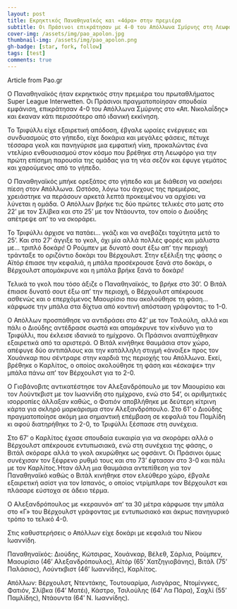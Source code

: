 ```yaml
---
layout: post
title: Εκρηκτικός Παναθηναϊκός και «4άρα» στην πρεμιέρα
subtitle: Οι Πράσινοι επικράτησαν με 4-0 του Απόλλωνα Σμύρνης στη Λεωφόρο
cover-img: /assets/img/pao_apolon.jpg
thumbnail-img: /assets/img/pao_apolon.png    
gh-badge: [star, fork, follow]
tags: [test]
comments: true
---
```

Article from Pao.gr 

Ο Παναθηναϊκός ήταν εκρηκτικός στην πρεμιέρα του πρωταθλήματος Super League Interwetten. Οι Πράσινοι πραγματοποίησαν σπουδαία εμφάνιση, επικράτησαν 4-0 του Απόλλωνα Σμύρνης στο «Απ. Νικολαΐδης» και έκαναν κάτι περισσότερο από ιδανική εκκίνηση.

Το Τριφύλλι είχε εξαιρετική απόδοση, έβγαλε ωραίες ενέργειες και συνδυασμούς στο γήπεδο, είχε δοκάρια και μεγάλες φάσεις, πέτυχε τέσσαρα γκολ και πανηγύρισε μια εμφατική νίκη, προκαλώντας ένα ντελίριο ενθουσιασμού στον κόσμο που βρέθηκε στη Λεωφόρο για την πρώτη επίσημη παρουσία της ομάδας για τη νέα σεζόν και έφυγε γεμάτος και χαρούμενος από το γήπεδο. 

Ο Παναθηναϊκός μπήκε ορεξάτος στο γήπεδο και με διάθεση να ασκήσει πίεση στον Απόλλωνα. Ωστόσο, λόγω του άγχους της πρεμιέρας, χρειάστηκε να περάσουν αρκετά λεπτά προκειμένου να αρχίσει να λύνεται η ομάδα. Ο Απόλλων βρήκε τις δύο πρώτες τελικές στο ματς στο 22’ με τον Σλίβκα και στο 25’ με τον Ντάουντα, τον οποίο ο Διούδης απέτρεψε απ’ το να σκοράρει.

Το Τριφύλλι άρχισε να πατάει… γκάζι και να ανεβάζει ταχύτητα μετά το 25’. Και στο 27’ άγγιξε το γκολ, όχι μία αλλά πολλές φορές και μάλιστα με… τριπλό δοκάρι! Ο Ρούμπεν με δυνατό σουτ έξω απ’ την περιοχή τράνταξε το οριζόντιο δοκάρι του Βέρχουλστ. Στην εξέλιξη της φάσης ο Αϊτόρ έπιασε την κεφαλιά, η μπάλα προσέκρουσε ξανά στο δοκάρι, ο Βέρχουλστ απομάκρυνε και η μπάλα βρήκε ξανά το δοκάρι!

Τελικά το γκολ που τόσο άξιζε ο Παναθηναϊκός, το βρήκε στο 30’. Ο Βιτάλ έπιασε δυνατό σουτ έξω απ’ την περιοχή, ο Βέρχουλστ απέκρουσε ασθενώς και ο επερχόμενος Μαουρίσιο που ακολούθησε τη φάση… κάρφωσε την μπάλα στα δίχτυα από κοντινή απόσταση γράφοντας το 1-0.

Ο Απόλλων προσπάθησε να αντιδράσει στο 42’ με τον Τσιλούλη, αλλά και πάλι ο Διούδης αντέδρασε σωστά και απομάκρυνε τον κίνδυνο για το Τριφύλλι, που έκλεισε ιδανικά το ημίχρονο. Οι Πράσινοι αναπτύχθηκαν εξαιρετικά από τα αριστερά. Ο Βιτάλ κινήθηκε θαυμάσια στον χώρο, απέφυγε δύο αντιπάλους και την κατάλληλη στιγμή «άνοιξε» προς τον Χουάνκαρ που σέντραρε στην καρδιά της περιοχής του Απόλλωνα. Εκεί, βρέθηκε ο Καρλίτος, ο οποίος ακολούθησε τη φάση και «έσκαψε» την μπάλα πάνω απ’ τον Βέρχουλστ για το 2-0.

Ο Γιοβάνοβιτς αντικατέστησε τον Αλεξανδρόπουλο με τον Μαουρίσιο και τον Λούντκβιστ με τον Ιωαννίδη στο ημίχρονο, ενώ στο 54’, οι αριθμητικές ισορροπίες άλλαξαν καθώς, ο Φατιόν αποβλήθηκε με δεύτερη κίτρινη κάρτα για σκληρό μαρκάρισμα στον Αλεξανδρόπουλο. Στο 61’ ο Διούδης πραγματοποίησε ακόμη μια σημαντική επέμβαση σε κεφαλιά του Παμλίδη κι αφού διατηρήθηκε το 2-0, το Τριφύλλι ξέσπασε στη συνέχεια.

Στο 67’ ο Καρλίτος έχασε σπουδαία ευκαιρία για να σκοράρει αλλά ο Βέρχουλστ απέκρουσε εντυπωσιακά, ενώ στη συνέχεια της φάσης, ο Βιτάλ σκόραρε αλλά το γκολ ακυρώθηκε ως οφσάιντ. Οι Πράσινοι όμως συνέχισαν τον ξέφρενο ρυθμό τους και στο 73’ έφτασαν στο 3-0 και πάλι με τον Καρλίτος.Ήταν άλλη μια θαυμάσια αντεπίθεση για τον Παναθηναϊκό καθώς ο Βιτάλ κινήθηκε στον ελεύθερο χώρο, έβγαλε εξαιρετική ασίστ για τον Ισπανός, ο οποίος ντρίμπλαρε τον Βέρχουλστ και πλάσαρε εύστοχα σε άδειο τέρμα.

Ο Αλεξανδρόπουλος με «κεραυνό» απ’ τα 30 μέτρα κάρφωσε την μπάλα στο «Γ» του Βέρχουλστ γράφοντας με εντυπωσιακό και άκρως πανηγυρικό τρόπο το τελικό 4-0.

Στις καθυστερήσεις ο Απόλλων είχε δοκάρι με κεφαλιά του Νίκου Ιωαννίδη.

Παναθηναϊκός: Διούδης, Κώτσιρας, Χουάνκαρ, Βέλεθ, Σάρλια, Ρούμπεν, Μαουρίσιο (46’ Αλεξανδρόπουλος), Αϊτόρ (65’ Χατζηγιοβάνης), Βιτάλ (75’ Παλάσιος), Λούντκβιστ (46’ Ιωαννίδης), Καρλίτος.

Απόλλων: Βέρχουλστ, Ντεντάκης, Τουτουαρίμα, Λισγάρας, Ντομίνγκες, Φατιόν, Σλίβκα (64’ Ματέι), Κάστρο, Τσιλούλης (64’ Λα Πάρα), Σαχλί (55’ Παμλίδης), Ντάουντα (64’ Ν. Ιωαννίδης).

